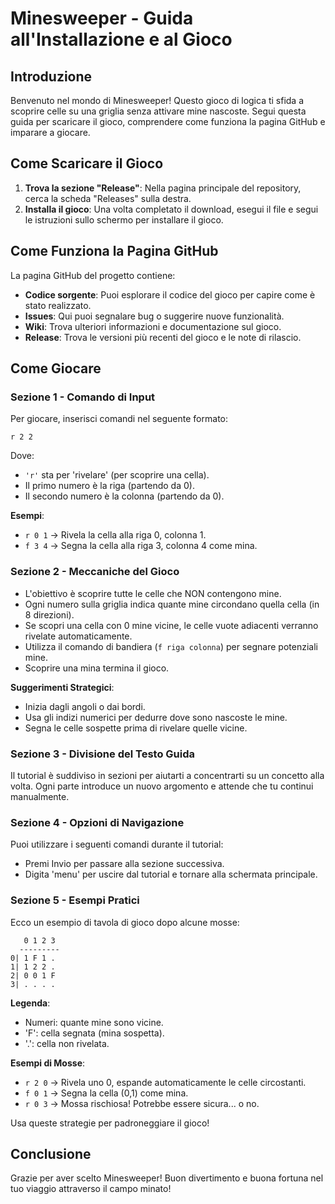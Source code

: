# Minesweeper - Guida all'Installazione e al Gioco

## Introduzione
Benvenuto nel mondo di Minesweeper! Questo gioco di logica ti sfida a scoprire celle su una griglia senza attivare mine nascoste. Segui questa guida per scaricare il gioco, comprendere come funziona la pagina GitHub e imparare a giocare.

## Come Scaricare il Gioco
1. **Trova la sezione "Release"**: Nella pagina principale del repository, cerca la scheda "Releases" sulla destra.
2. **Installa il gioco**: Una volta completato il download, esegui il file e segui le istruzioni sullo schermo per installare il gioco.

## Come Funziona la Pagina GitHub
La pagina GitHub del progetto contiene:
- **Codice sorgente**: Puoi esplorare il codice del gioco per capire come è stato realizzato.
- **Issues**: Qui puoi segnalare bug o suggerire nuove funzionalità.
- **Wiki**: Trova ulteriori informazioni e documentazione sul gioco.
- **Release**: Trova le versioni più recenti del gioco e le note di rilascio.

## Come Giocare
### Sezione 1 - Comando di Input
Per giocare, inserisci comandi nel seguente formato:
```
r 2 2
```
Dove:
- `'r'` sta per 'rivelare' (per scoprire una cella).
- Il primo numero è la riga (partendo da 0).
- Il secondo numero è la colonna (partendo da 0).

**Esempi**:
- `r 0 1` → Rivela la cella alla riga 0, colonna 1.
- `f 3 4` → Segna la cella alla riga 3, colonna 4 come mina.

### Sezione 2 - Meccaniche del Gioco
- L'obiettivo è scoprire tutte le celle che NON contengono mine.
- Ogni numero sulla griglia indica quante mine circondano quella cella (in 8 direzioni).
- Se scopri una cella con 0 mine vicine, le celle vuote adiacenti verranno rivelate automaticamente.
- Utilizza il comando di bandiera (`f riga colonna`) per segnare potenziali mine.
- Scoprire una mina termina il gioco.

**Suggerimenti Strategici**:
- Inizia dagli angoli o dai bordi.
- Usa gli indizi numerici per dedurre dove sono nascoste le mine.
- Segna le celle sospette prima di rivelare quelle vicine.

### Sezione 3 - Divisione del Testo Guida
Il tutorial è suddiviso in sezioni per aiutarti a concentrarti su un concetto alla volta. Ogni parte introduce un nuovo argomento e attende che tu continui manualmente.

### Sezione 4 - Opzioni di Navigazione
Puoi utilizzare i seguenti comandi durante il tutorial:
- Premi Invio per passare alla sezione successiva.
- Digita 'menu' per uscire dal tutorial e tornare alla schermata principale.

### Sezione 5 - Esempi Pratici
Ecco un esempio di tavola di gioco dopo alcune mosse:
```
   0 1 2 3
  ---------
0| 1 F 1 .
1| 1 2 2 .
2| 0 0 1 F
3| . . . .
```
**Legenda**:
- Numeri: quante mine sono vicine.
- 'F': cella segnata (mina sospetta).
- '.': cella non rivelata.

**Esempi di Mosse**:
- `r 2 0` → Rivela uno 0, espande automaticamente le celle circostanti.
- `f 0 1` → Segna la cella (0,1) come mina.
- `r 0 3` → Mossa rischiosa! Potrebbe essere sicura... o no.

Usa queste strategie per padroneggiare il gioco!

## Conclusione
Grazie per aver scelto Minesweeper! Buon divertimento e buona fortuna nel tuo viaggio attraverso il campo minato!


